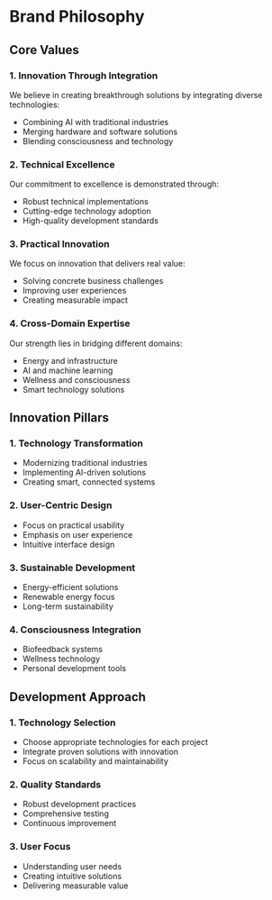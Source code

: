 # Brand Philosophy

## Core Values

### 1. Innovation Through Integration
We believe in creating breakthrough solutions by integrating diverse technologies:
- Combining AI with traditional industries
- Merging hardware and software solutions
- Blending consciousness and technology

### 2. Technical Excellence
Our commitment to excellence is demonstrated through:
- Robust technical implementations
- Cutting-edge technology adoption
- High-quality development standards

### 3. Practical Innovation
We focus on innovation that delivers real value:
- Solving concrete business challenges
- Improving user experiences
- Creating measurable impact

### 4. Cross-Domain Expertise
Our strength lies in bridging different domains:
- Energy and infrastructure
- AI and machine learning
- Wellness and consciousness
- Smart technology solutions

## Innovation Pillars

### 1. Technology Transformation
- Modernizing traditional industries
- Implementing AI-driven solutions
- Creating smart, connected systems

### 2. User-Centric Design
- Focus on practical usability
- Emphasis on user experience
- Intuitive interface design

### 3. Sustainable Development
- Energy-efficient solutions
- Renewable energy focus
- Long-term sustainability

### 4. Consciousness Integration
- Biofeedback systems
- Wellness technology
- Personal development tools

## Development Approach

### 1. Technology Selection
- Choose appropriate technologies for each project
- Integrate proven solutions with innovation
- Focus on scalability and maintainability

### 2. Quality Standards
- Robust development practices
- Comprehensive testing
- Continuous improvement

### 3. User Focus
- Understanding user needs
- Creating intuitive solutions
- Delivering measurable value